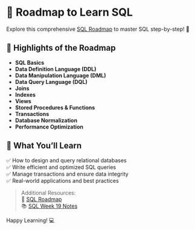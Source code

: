 # 🌟 Roadmap to Learn SQL  

Explore this comprehensive [SQL Roadmap](https://roadmap.sh/sql) to master SQL step-by-step! 🚀  

## 📌 Highlights of the Roadmap  
- **SQL Basics**  
- **Data Definition Language (DDL)**  
- **Data Manipulation Language (DML)**  
- **Data Query Language (DQL)**  
- **Joins**  
- **Indexes**  
- **Views**  
- **Stored Procedures & Functions**  
- **Transactions**  
- **Database Normalization**  
- **Performance Optimization**  

## 📖 What You’ll Learn  
✅ How to design and query relational databases  
✅ Write efficient and optimized SQL queries  
✅ Manage transactions and ensure data integrity  
✅ Real-world applications and best practices  

> Additional Resources:  
🎯 [SQL Roadmap](https://roadmap.sh/sql)  
📚 [SQL Week 19 Notes](https://bronotes.super.site/week-19-sql)  

Happy Learning! 💻  